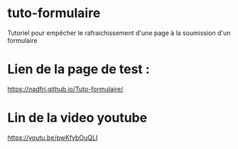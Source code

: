 # tuto-formulaire
Tutoriel pour empêcher le rafraichissement d'une page à la soumission d'un formulaire

# Lien de la page de test : 
https://nadfri.github.io/Tuto-formulaire/

# Lin de la video youtube
https://youtu.be/pwKfybOuQLI
